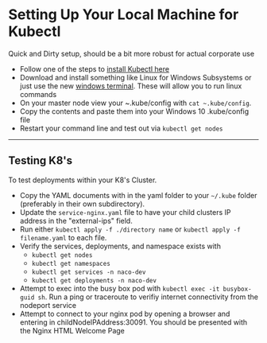 # Setting Up Your Local Machine for Kubectl

Quick and Dirty setup, should be a bit more robust for actual corporate use

- Follow one of the steps to [install Kubectl here](https://kubernetes.io/docs/tasks/tools/install-kubectl-windows/)
- Download and install something like Linux for Windows Subsystems or just use the new [windows terminal](https://www.microsoft.com/en-us/p/windows-terminal/9n0dx20hk701?activetab=pivot:overviewtab). These will allow you to run linux commands
- On your master node view your ~.kube/config with `cat ~.kube/config`.
- Copy the contents and paste them into your Windows 10 .kube/config file
- Restart your command line and test out via `kubectl get nodes`

---

## Testing K8's

To test deployments within your K8's Cluster. 
- Copy the YAML documents with in the yaml folder to your `~/.kube` folder (preferably in their own subdirectory).
- Update the `service-nginx.yaml` file to have your child clusters IP address in the "external-ips" field. 
- Run either `kubectl apply -f ./directory name` or `kubectl apply -f filename.yaml` to each file. 
- Verify the services, deployments, and namespace exists with 
  - `kubectl get nodes`
  - `kubectl get namespaces`
  - `kubectl get services -n naco-dev`
  - `kubectl get deployments -n naco-dev`
- Attempt to exec into the busy box pod with `kubectl exec -it busybox-guid sh`. Run a ping or traceroute to verifiy internet connectivity from the nodeport service
- Attempt to connect to your nginx pod by opening a browser and entering in childNodeIPAddress:30091. You should be presented with the Nginx HTML Welcome Page